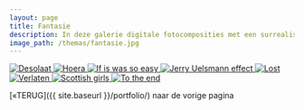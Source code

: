 ```yaml
---
layout: page
title: Fantasie
description: In deze galerie digitale fotocomposities met een surrealistische betekenis. In this gallery digital composites with surrealistic content. Photoshop composities / composites.
image_path: /themas/fantasie.jpg
---
```

 
  <a href="../fantasie/image-1.jpg"  data-lightbox="fantasie" data-title="Desolaat">
    <img src="../fantasie/thumb-1.jpg" alt="Desolaat">
  </a>
   <a href="../fantasie/image-2.jpg"  data-lightbox="fantasie" data-title="Hoera">
    <img src="../fantasie/thumb-2.jpg" alt="Hoera">
  </a>
   <a href="../fantasie/image-3.jpg"  data-lightbox="fantasie" data-title="If is was so easy">
    <img src="../fantasie/thumb-3.jpg" alt="If is was so easy">
  </a>
   <a href="../fantasie/image-4.jpg" data-lightbox="fantasie" data-title="Jerry Uelsmann effect">
    <img src="../fantasie/thumb-4.jpg" alt="Jerry Uelsmann effect">
    </a>
     <a href="../fantasie/image-5.jpg"  data-lightbox="fantasie" data-title="Lost">
    <img src="../fantasie/thumb-5.jpg" alt="Lost">
  </a>
   <a href="../fantasie/image-6.jpg"  data-lightbox="fantasie" data-title="Verlaten">
    <img src="../fantasie/thumb-6.jpg" alt="Verlaten">
  </a>
   <a href="../fantasie/image-7.jpg"  data-lightbox="fantasie" data-title="Scottish girls">
    <img src="../fantasie/thumb-7.jpg" alt="Scottish girls">
  </a>
   <a href="../fantasie/image-8.jpg" data-lightbox="fantasie" data-title="To the end">
    <img src="../fantasie/thumb-8.jpg" alt="To the end">
    </a>

</section>



[&laquo;TERUG]({{ site.baseurl }}/portfolio/) naar de vorige pagina
